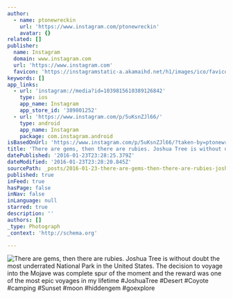 ```yaml
---
author:
  - name: ptonewreckin
    url: 'https://www.instagram.com/ptonewreckin'
    avatar: {}
related: []
publisher:
  name: Instagram
  domain: www.instagram.com
  url: 'https://www.instagram.com'
  favicon: 'https://instagramstatic-a.akamaihd.net/h1/images/ico/favicon.ico/7cdab0872b15.ico'
keywords: []
app_links:
  - url: 'instagram://media?id=1039815610389126842'
    type: ios
    app_name: Instagram
    app_store_id: '389801252'
  - url: 'https://www.instagram.com/p/5uKsnZJl66/'
    type: android
    app_name: Instagram
    package: com.instagram.android
isBasedOnUrl: 'https://www.instagram.com/p/5uKsnZJl66/?taken-by=ptonewreckin'
title: 'There are gems, then there are rubies. Joshua Tree is without doubt the most underrated National Park in the United States. The decision to voyage into the Mojave was complete spur of the moment and the reward was one of the most epic voyages in my lifetime #JoshuaTree #Desert #Coyote #camping #Sunset #moon #hiddengem #goexplore'
datePublished: '2016-01-23T23:28:25.379Z'
dateModified: '2016-01-23T23:28:20.845Z'
sourcePath: _posts/2016-01-23-there-are-gems-then-there-are-rubies-joshua-tree-is-withou.md
published: true
inFeed: true
hasPage: false
inNav: false
inLanguage: null
starred: true
description: ''
authors: []
_type: Photograph
_context: 'http://schema.org'

---
```

![There are gems&comma; then there are rubies&period; Joshua Tree is without doubt the most underrated National Park in the United States&period; The decision to voyage into the Mojave was complete spur of the moment and the reward was one of the most epic voyages in my lifetime &num;JoshuaTree &num;Desert &num;Coyote &num;camping &num;Sunset &num;moon &num;hiddengem &num;goexplore](https://scontent.cdninstagram.com/hphotos-xft1/t51.2885-15/s640x640/sh0.08/e35/11821730_1630496683884956_1996400071_n.jpg)